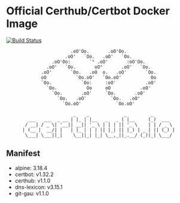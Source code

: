 Official Certhub/Certbot Docker Image
=====================================

[![Build Status](https://travis-ci.org/certhub/certhub-certbot-docker.svg?branch=develop)](https://travis-ci.org/certhub/certhub-certbot-docker)


                            .oO'Oo.       .oO'Oo.
                          .oO'   `Oo.   .oO'   `Oo.
                     .oO'Oo:       `° .oO'       :oO'Oo.
                   .oO'   `Oo.       oO°       .oO'   `Oo.
                 .oO'       `Oo.   .oO  o.   .oO'       `Oo.
                 oO           `Oo.oO'   `Oo.oO'           Oo
                 `Oo.           `Oo:     :oO'           .oO'
                   `Oo.           Oo     oO           .oO'
                     `Oo.       .oO'     `Oo.       .oO'
                       `Oo.   .oO'         `Oo.   .oO'
                         `Oo.oO'             `Oo.oO'

                             _    _             _         _
            ___   ___  _ __ | |_ | |__   _   _ | |__     (_)  ___
           / __| / _ \| '__|| __|| '_ \ | | | || '_ \    | | / _ \
          | (__ |  __/| |   | |_ | | | || |_| || |_) | _ | || (_) |
           \___| \___||_|    \__||_| |_| \__,_||_.__/ (_)|_| \___/


Manifest
--------

* alpine: 3.18.4
* certbot: v1.32.2
* certhub: v1.1.0
* dns-lexicon: v3.15.1
* git-gau: v1.1.0
